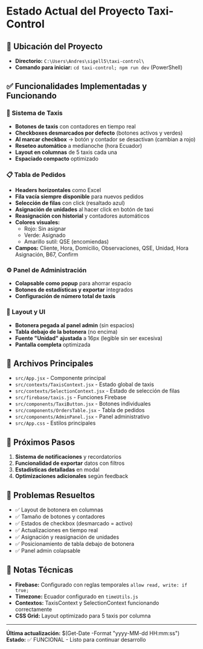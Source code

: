 # Estado Actual del Proyecto Taxi-Control

## 📍 Ubicación del Proyecto
- **Directorio:** `C:\Users\Andres\sigell5\taxi-control\`
- **Comando para iniciar:** `cd taxi-control; npm run dev` (PowerShell)

## ✅ Funcionalidades Implementadas y Funcionando

### 🚕 Sistema de Taxis
- **Botones de taxis** con contadores en tiempo real
- **Checkboxes desmarcados por defecto** (botones activos y verdes)
- **Al marcar checkbox** → botón y contador se desactivan (cambian a rojo)
- **Reseteo automático** a medianoche (hora Ecuador)
- **Layout en columnas** de 5 taxis cada una
- **Espaciado compacto** optimizado

### 📋 Tabla de Pedidos
- **Headers horizontales** como Excel
- **Fila vacía siempre disponible** para nuevos pedidos
- **Selección de filas** con click (resaltado azul)
- **Asignación de unidades** al hacer click en botón de taxi
- **Reasignación con historial** y contadores automáticos
- **Colores visuales:**
  - Rojo: Sin asignar
  - Verde: Asignado
  - Amarillo sutil: QSE (encomiendas)
- **Campos:** Cliente, Hora, Domicilio, Observaciones, QSE, Unidad, Hora Asignación, B67, Confirm

### ⚙️ Panel de Administración
- **Colapsable como popup** para ahorrar espacio
- **Botones de estadísticas y exportar** integrados
- **Configuración de número total de taxis**

### 🎨 Layout y UI
- **Botonera pegada al panel admin** (sin espacios)
- **Tabla debajo de la botonera** (no encima)
- **Fuente "Unidad" ajustada** a 16px (legible sin ser excesiva)
- **Pantalla completa** optimizada

## 🔧 Archivos Principales
- `src/App.jsx` - Componente principal
- `src/contexts/TaxisContext.jsx` - Estado global de taxis
- `src/contexts/SelectionContext.jsx` - Estado de selección de filas
- `src/firebase/taxis.js` - Funciones Firebase
- `src/components/TaxiButton.jsx` - Botones individuales
- `src/components/OrdersTable.jsx` - Tabla de pedidos
- `src/components/AdminPanel.jsx` - Panel administrativo
- `src/App.css` - Estilos principales

## 🚀 Próximos Pasos
1. **Sistema de notificaciones** y recordatorios
2. **Funcionalidad de exportar** datos con filtros
3. **Estadísticas detalladas** en modal
4. **Optimizaciones adicionales** según feedback

## 🐛 Problemas Resueltos
- ✅ Layout de botonera en columnas
- ✅ Tamaño de botones y contadores
- ✅ Estados de checkbox (desmarcado = activo)
- ✅ Actualizaciones en tiempo real
- ✅ Asignación y reasignación de unidades
- ✅ Posicionamiento de tabla debajo de botonera
- ✅ Panel admin colapsable

## 📝 Notas Técnicas
- **Firebase:** Configurado con reglas temporales `allow read, write: if true;`
- **Timezone:** Ecuador configurado en `timeUtils.js`
- **Contextos:** TaxisContext y SelectionContext funcionando correctamente
- **CSS Grid:** Layout optimizado para 5 taxis por columna

---
**Última actualización:** $(Get-Date -Format "yyyy-MM-dd HH:mm:ss")
**Estado:** ✅ FUNCIONAL - Listo para continuar desarrollo


